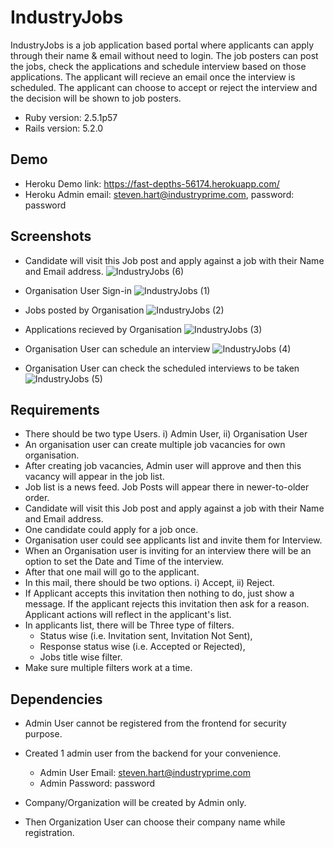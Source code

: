# IndustryJobs

IndustryJobs is a job application based portal where applicants can apply through their name & email without need to login. The job posters can post the jobs, check the applications and schedule interview based on those applications. The applicant will recieve an email once the interview is scheduled. The applicant can choose to accept or reject the interview and the decision will be shown to job posters.

* Ruby version: 2.5.1p57
* Rails version: 5.2.0

## Demo
* Heroku Demo link: https://fast-depths-56174.herokuapp.com/
* Heroku Admin email: steven.hart@industryprime.com, password: password

## Screenshots
* Candidate will visit this Job post and apply against a job with their Name and Email address.
![IndustryJobs (6)](https://user-images.githubusercontent.com/7859906/79827835-05f19f00-83bd-11ea-9420-fa46a9696a70.png)

* Organisation User Sign-in
![IndustryJobs (1)](https://user-images.githubusercontent.com/7859906/79827808-f07c7500-83bc-11ea-8fa8-e07ad2a1a240.png)

* Jobs posted by Organisation
![IndustryJobs (2)](https://user-images.githubusercontent.com/7859906/79827793-e5c1e000-83bc-11ea-99a0-f917a2e711d4.png)

* Applications recieved by Organisation
![IndustryJobs (3)](https://user-images.githubusercontent.com/7859906/79827776-d80c5a80-83bc-11ea-8ad1-7f6f836e1ecd.png)

* Organisation User can schedule an interview
![IndustryJobs (4)](https://user-images.githubusercontent.com/7859906/79827757-cc209880-83bc-11ea-8c1f-6523a93522f8.png)

* Organisation User can check the scheduled interviews to be taken
![IndustryJobs (5)](https://user-images.githubusercontent.com/7859906/79827736-bc08b900-83bc-11ea-9492-67f513a7cb0c.png)

## Requirements

* There should be two type Users. i) Admin User, ii) Organisation User
* An organisation user can create multiple job vacancies for own organisation. 
* After creating job vacancies, Admin user will approve and then this vacancy will appear in the job list. 
* Job list is a news feed. Job Posts will appear there in newer-to-older order. 
* Candidate will visit this Job post and apply against a job with their Name and Email address. 
* One candidate could apply for a job once. 
* Organisation user could see applicants list and invite them for Interview. 
* When an Organisation user is inviting for an interview there will be an option to set the Date and Time of the interview.
* After that one mail will go to the applicant. 
* In this mail, there should be two options. i) Accept, ii) Reject. 
* If Applicant accepts this invitation then nothing to do, just show a message. If the applicant rejects this invitation then ask for a reason. Applicant actions will reflect in the applicant's list. 
* In applicants list, there will be Three type of filters.
  * Status wise (i.e. Invitation sent, Invitation Not Sent),
  * Response status wise (i.e. Accepted or Rejected),
  * Jobs title wise filter.
* Make sure multiple filters work at a time.

## Dependencies

* Admin User cannot be registered from the frontend for security purpose.
* Created 1 admin user from the backend for your convenience.
  * Admin User Email: steven.hart@industryprime.com
  * Admin Password: password

* Company/Organization will be created by Admin only.
* Then Organization User can choose their company name while registration.

